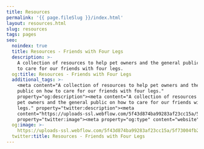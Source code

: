 ```yaml
---
title: Resources
permalink: '{{ page.fileSlug }}/index.html'
layout: resources.html
slug: resources
tags: pages
seo:
  noindex: true
  title: Resources - Friends with Four Legs
  description: >-
    A collection of resources to help pet owners and the general public on how
    to care for our friends with four legs.
  og:title: Resources - Friends with Four Legs
  additional_tags: >-
    <meta content="A collection of resources to help pet owners and the general
    public on how to care for our friends with four legs."
    property="og:description"><meta content="A collection of resources to help
    pet owners and the general public on how to care for our friends with four
    legs." property="twitter:description"><meta
    content="https://uploads-ssl.webflow.com/5f43d874ba99283af23cc15a/5f73004fb232713a3ec97465_Facebook.png"
    property="twitter:image"><meta property="og:type" content="website">
  og:image: >-
    https://uploads-ssl.webflow.com/5f43d874ba99283af23cc15a/5f73004fb232713a3ec97465_Facebook.png
  twitter:title: Resources - Friends with Four Legs
---
```



